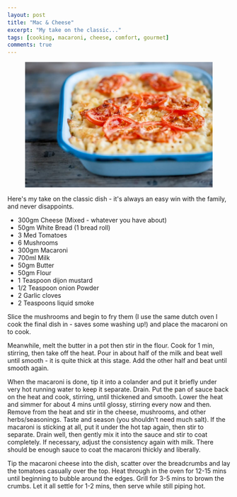 ```yaml
---
layout: post
title: "Mac & Cheese"
excerpt: "My take on the classic..."
tags: [cooking, macaroni, cheese, comfort, gourmet]
comments: true
---
```

<figure>
	<img src="/images/posts/2016/maccheese.jpg">
</figure>
Here's my take on the classic dish - it's always an easy win with the family, and never disappoints.

* 300gm Cheese (Mixed - whatever you have about)
* 50gm White Bread (1 bread roll)
* 3 Med Tomatoes
* 6 Mushrooms
* 300gm Macaroni
* 700ml Milk
* 50gm Butter
* 50gm Flour
* 1 Teaspoon dijon mustard
* 1/2 Teaspoon onion Powder
* 2 Garlic cloves
* 2 Teaspoons liquid smoke

Slice the mushrooms and begin to fry them (I use the same dutch oven I cook the final dish in - saves some washing up!) and place the macaroni on to cook.

Meanwhile, melt the butter in a pot then stir in the flour. Cook for 1 min, stirring, then take off the heat. Pour in about half of the milk and beat well until smooth - it is quite thick at this stage. Add the other half and beat until smooth again.

When the macaroni is done, tip it into a colander and put it briefly under very hot running water to keep it separate. Drain. Put the pan of sauce back on the heat and cook, stirring, until thickened and smooth. Lower the heat and simmer for about 4 mins until glossy, stirring every now and then. Remove from the heat and stir in the cheese, mushrooms, and other herbs/seasonings. Taste and season (you shouldn't need much salt). If the macaroni is sticking at all, put it under the hot tap again, then stir to separate. Drain well, then gently mix it into the sauce and stir to coat completely. If necessary, adjust the consistency again with milk. There should be enough sauce to coat the macaroni thickly and liberally.

Tip the macaroni cheese into the dish, scatter over the breadcrumbs and lay the tomatoes casually over the top. Heat through in the oven for 12-15 mins until beginning to bubble around the edges. Grill for 3-5 mins to brown the crumbs. Let it all settle for 1-2 mins, then serve while still piping hot.
